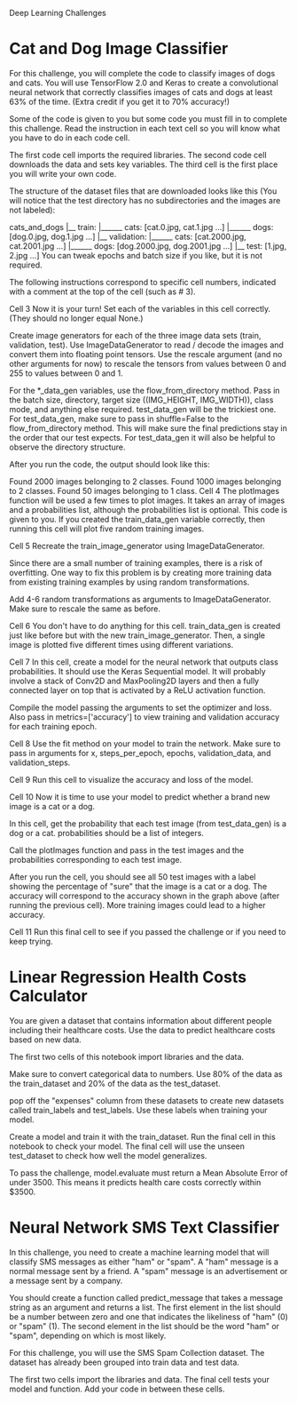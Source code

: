 Deep Learning Challenges

# Cat and Dog Image Classifier
For this challenge, you will complete the code to classify images of dogs and cats. You will use TensorFlow 2.0 and Keras to create a convolutional neural network that correctly classifies images of cats and dogs at least 63% of the time. (Extra credit if you get it to 70% accuracy!)

Some of the code is given to you but some code you must fill in to complete this challenge. Read the instruction in each text cell so you will know what you have to do in each code cell.

The first code cell imports the required libraries. The second code cell downloads the data and sets key variables. The third cell is the first place you will write your own code.

The structure of the dataset files that are downloaded looks like this (You will notice that the test directory has no subdirectories and the images are not labeled):

cats_and_dogs
|__ train:
    |______ cats: [cat.0.jpg, cat.1.jpg ...]
    |______ dogs: [dog.0.jpg, dog.1.jpg ...]
|__ validation:
    |______ cats: [cat.2000.jpg, cat.2001.jpg ...]
    |______ dogs: [dog.2000.jpg, dog.2001.jpg ...]
|__ test: [1.jpg, 2.jpg ...]
You can tweak epochs and batch size if you like, but it is not required.

The following instructions correspond to specific cell numbers, indicated with a comment at the top of the cell (such as # 3).

Cell 3
Now it is your turn! Set each of the variables in this cell correctly. (They should no longer equal None.)

Create image generators for each of the three image data sets (train, validation, test). Use ImageDataGenerator to read / decode the images and convert them into floating point tensors. Use the rescale argument (and no other arguments for now) to rescale the tensors from values between 0 and 255 to values between 0 and 1.

For the *_data_gen variables, use the flow_from_directory method. Pass in the batch size, directory, target size ((IMG_HEIGHT, IMG_WIDTH)), class mode, and anything else required. test_data_gen will be the trickiest one. For test_data_gen, make sure to pass in shuffle=False to the flow_from_directory method. This will make sure the final predictions stay in the order that our test expects. For test_data_gen it will also be helpful to observe the directory structure.

After you run the code, the output should look like this:

Found 2000 images belonging to 2 classes.
Found 1000 images belonging to 2 classes.
Found 50 images belonging to 1 class.
Cell 4
The plotImages function will be used a few times to plot images. It takes an array of images and a probabilities list, although the probabilities list is optional. This code is given to you. If you created the train_data_gen variable correctly, then running this cell will plot five random training images.

Cell 5
Recreate the train_image_generator using ImageDataGenerator.

Since there are a small number of training examples, there is a risk of overfitting. One way to fix this problem is by creating more training data from existing training examples by using random transformations.

Add 4-6 random transformations as arguments to ImageDataGenerator. Make sure to rescale the same as before.

Cell 6
You don't have to do anything for this cell. train_data_gen is created just like before but with the new train_image_generator. Then, a single image is plotted five different times using different variations.

Cell 7
In this cell, create a model for the neural network that outputs class probabilities. It should use the Keras Sequential model. It will probably involve a stack of Conv2D and MaxPooling2D layers and then a fully connected layer on top that is activated by a ReLU activation function.

Compile the model passing the arguments to set the optimizer and loss. Also pass in metrics=['accuracy'] to view training and validation accuracy for each training epoch.

Cell 8
Use the fit method on your model to train the network. Make sure to pass in arguments for x, steps_per_epoch, epochs, validation_data, and validation_steps.

Cell 9
Run this cell to visualize the accuracy and loss of the model.

Cell 10
Now it is time to use your model to predict whether a brand new image is a cat or a dog.

In this cell, get the probability that each test image (from test_data_gen) is a dog or a cat. probabilities should be a list of integers.

Call the plotImages function and pass in the test images and the probabilities corresponding to each test image.

After you run the cell, you should see all 50 test images with a label showing the percentage of "sure" that the image is a cat or a dog. The accuracy will correspond to the accuracy shown in the graph above (after running the previous cell). More training images could lead to a higher accuracy.

Cell 11
Run this final cell to see if you passed the challenge or if you need to keep trying.


# Linear Regression Health Costs Calculator

You are given a dataset that contains information about different people including their healthcare costs. Use the data to predict healthcare costs based on new data.

The first two cells of this notebook import libraries and the data.

Make sure to convert categorical data to numbers. Use 80% of the data as the train_dataset and 20% of the data as the test_dataset.

pop off the "expenses" column from these datasets to create new datasets called train_labels and test_labels. Use these labels when training your model.

Create a model and train it with the train_dataset. Run the final cell in this notebook to check your model. The final cell will use the unseen test_dataset to check how well the model generalizes.

To pass the challenge, model.evaluate must return a Mean Absolute Error of under 3500. This means it predicts health care costs correctly within $3500.

# Neural Network SMS Text Classifier

In this challenge, you need to create a machine learning model that will classify SMS messages as either "ham" or "spam". A "ham" message is a normal message sent by a friend. A "spam" message is an advertisement or a message sent by a company.

You should create a function called predict_message that takes a message string as an argument and returns a list. The first element in the list should be a number between zero and one that indicates the likeliness of "ham" (0) or "spam" (1). The second element in the list should be the word "ham" or "spam", depending on which is most likely.

For this challenge, you will use the SMS Spam Collection dataset. The dataset has already been grouped into train data and test data.

The first two cells import the libraries and data. The final cell tests your model and function. Add your code in between these cells.
